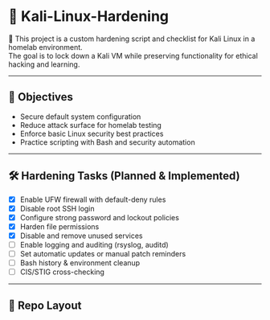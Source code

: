 # 🧱 Kali-Linux-Hardening

🔐 This project is a custom hardening script and checklist for Kali Linux in a homelab environment.  
The goal is to lock down a Kali VM while preserving functionality for ethical hacking and learning.

---

## 🎯 Objectives

- Secure default system configuration
- Reduce attack surface for homelab testing
- Enforce basic Linux security best practices
- Practice scripting with Bash and security automation

---

## 🛠️ Hardening Tasks (Planned & Implemented)

- [x] Enable UFW firewall with default-deny rules
- [x] Disable root SSH login
- [x] Configure strong password and lockout policies
- [x] Harden file permissions
- [x] Disable and remove unused services
- [ ] Enable logging and auditing (rsyslog, auditd)
- [ ] Set automatic updates or manual patch reminders
- [ ] Bash history & environment cleanup
- [ ] CIS/STIG cross-checking

---

## 📂 Repo Layout


